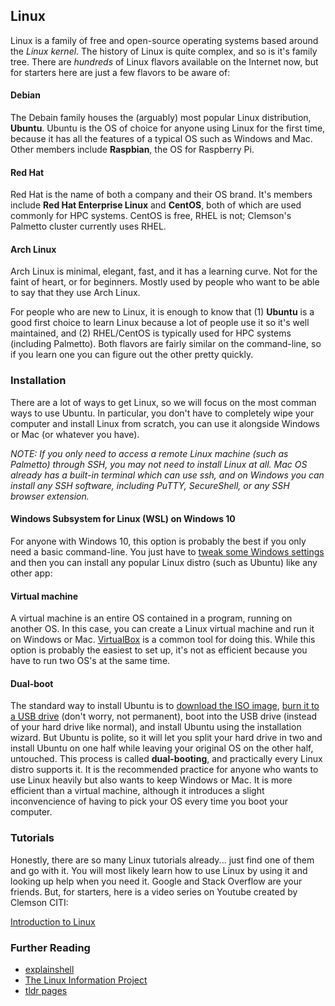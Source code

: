 ## Linux

Linux is a family of free and open-source operating systems based around the _Linux kernel_. The history of Linux is quite complex, and so is it's family tree. There are _hundreds_ of Linux flavors available on the Internet now, but for starters here are just a few flavors to be aware of:

#### Debian

The Debain family houses the (arguably) most popular Linux distribution, __Ubuntu__. Ubuntu is the OS of choice for anyone using Linux for the first time, because it has all the features of a typical OS such as Windows and Mac. Other members include __Raspbian__, the OS for Raspberry Pi.

#### Red Hat

Red Hat is the name of both a company and their OS brand. It's members include __Red Hat Enterprise Linux__ and __CentOS__, both of which are used commonly for HPC systems. CentOS is free, RHEL is not; Clemson's Palmetto cluster currently uses RHEL.

#### Arch Linux

Arch Linux is minimal, elegant, fast, and it has a learning curve. Not for the faint of heart, or for beginners. Mostly used by people who want to be able to say that they use Arch Linux.

For people who are new to Linux, it is enough to know that (1) __Ubuntu__ is a good first choice to learn Linux because a lot of people use it so it's well maintained, and (2) RHEL/CentOS is typically used for HPC systems (including Palmetto). Both flavors are fairly similar on the command-line, so if you learn one you can figure out the other pretty quickly.

### Installation

There are a lot of ways to get Linux, so we will focus on the most comman ways to use Ubuntu. In particular, you don't have to completely wipe your computer and install Linux from scratch, you can use it alongside Windows or Mac (or whatever you have).

_NOTE: If you only need to access a remote Linux machine (such as Palmetto) through SSH, you may not need to install Linux at all. Mac OS already has a built-in terminal which can use ssh, and on Windows you can install any SSH software, including PuTTY, SecureShell, or any SSH browser extension._

#### Windows Subsystem for Linux (WSL) on Windows 10

For anyone with Windows 10, this option is probably the best if you only need a basic command-line. You just have to [tweak some Windows settings](https://docs.microsoft.com/en-us/windows/wsl/install-win10) and then you can install any popular Linux distro (such as Ubuntu) like any other app:

#### Virtual machine

A virtual machine is an entire OS contained in a program, running on another OS. In this case, you can create a Linux virtual machine and run it on Windows or Mac. [VirtualBox](https://www.virtualbox.org/) is a common tool for doing this. While this option is probably the easiest to set up, it's not as efficient because you have to run two OS's at the same time.

#### Dual-boot

The standard way to install Ubuntu is to [download the ISO image](https://www.ubuntu.com/download/desktop), [burn it to a USB drive](https://tutorials.ubuntu.com/tutorial/tutorial-create-a-usb-stick-on-windows#6) (don't worry, not permanent), boot into the USB drive (instead of your hard drive like normal), and install Ubuntu using the installation wizard. But Ubuntu is polite, so it will let you split your hard drive in two and install Ubuntu on one half while leaving your original OS on the other half, untouched. This process is called __dual-booting__, and practically every Linux distro supports it. It is the recommended practice for anyone who wants to use Linux heavily but also wants to keep Windows or Mac. It is more efficient than a virtual machine, although it introduces a slight inconvencience of having to pick your OS every time you boot your computer.

### Tutorials

Honestly, there are so many Linux tutorials already... just find one of them and go with it. You will most likely learn how to use Linux by using it and looking up help when you need it. Google and Stack Overflow are your friends. But, for starters, here is a video series on Youtube created by Clemson CITI:

[Introduction to Linux](https://www.youtube.com/playlist?list=PLagFkXs2BczZGsvnN7UAqd5LWfgOrat0v)

### Further Reading

- [explainshell](https://explainshell.com/)
- [The Linux Information Project](http://www.linfo.org/)
- [tldr pages](https://tldr.sh/)
